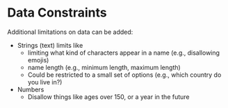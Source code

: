 # Data Constraints
Additional limitations on data can be added:

- Strings (text) limits like
  - limiting what kind of characters appear in a name (e.g., disallowing emojis)
  - name length (e.g., minimum length, maximum length)
  - Could be restricted to a small set of options (e.g., which country do you live in?)
- Numbers
  - Disallow things like ages over 150, or a year in the future
